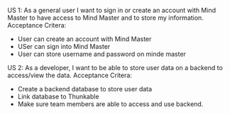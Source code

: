 US 1: 
As a general user I want to sign in or create an account with Mind Master to have access to Mind Master and to store my information.
Acceptance Critera: 
- User can create an account with Mind Master
- USer can sign into Mind Master
- User can store username and password on minde master

US 2: As a developer, I want to be able to store user data on a backend to access/view the data. 
Acceptance Critera: 
- Create a backend database to store user data
- Link database to Thunkable
- Make sure team members are able to access and use backend. 

